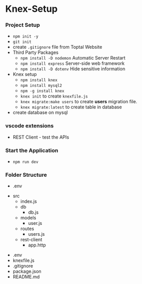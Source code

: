 # Knex-Setup

### Project Setup
* `npm init -y`
* `git init`
* create `.gitignore` file from Toptal Website
* Third Party Packages
    - `npm install -D nodemon` Automatic Server Restart
    - `npm install express` Server-side web framework
    - `npm install -D dotenv` Hide sensitive information
* Knex setup
    - `npm install knex`
    - `npm install mysql2`
    - `npm -g install knex`
    - `knex init` to create `knexfile.js`
    - `knex migrate:make users` to create __users__ migration file.
    - `knex migrate:latest` to create table in database
* create database on mysql

### vscode extensions
* REST Client - test the APIs 

### Start the Application
* `npm run dev`

### Folder Structure
- .env
* src
    - index.js
    * db
        - db.js
    * models
        - user.js
    * routes
        - users.js
    * rest-client
        - app.http    
- .env
- knexfile.js
- .gitignore       
- package.json
- README.md